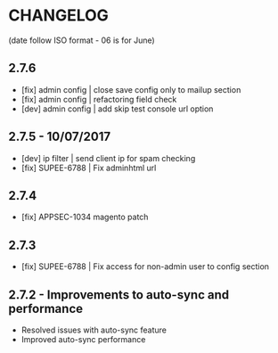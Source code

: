 CHANGELOG
=========
(date follow ISO format - 06 is for June)

## 2.7.6
- [fix] admin config | close save config only to mailup section
- [fix] admin config | refactoring field check
- [dev] admin config | add skip test console url option

## 2.7.5 - 10/07/2017
- [dev] ip filter | send client ip for spam checking
- [fix] SUPEE-6788 | Fix adminhtml url

## 2.7.4
- [fix] APPSEC-1034 magento patch

## 2.7.3
- [fix] SUPEE-6788 | Fix access for non-admin user to config section

## 2.7.2 - Improvements to auto-sync and performance
* Resolved issues with auto-sync feature
* Improved auto-sync performance 